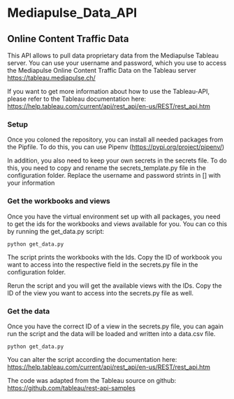 # Mediapulse_Data_API
## Online Content Traffic Data

This API allows to pull data proprietary data from the Mediapulse Tableau server. You can use your username and password, which you use to access the Mediapulse Online Content Traffic Data on the Tableau server https://tableau.mediapulse.ch/

If you want to get more information about how to use the Tableau-API, please refer to the Tableau documentation here:
https://help.tableau.com/current/api/rest_api/en-us/REST/rest_api.htm

### Setup
Once you coloned the repository, you can install all needed packages from the Pipfile.
To do this, you can use Pipenv (https://pypi.org/project/pipenv/)

In addition, you also need to keep your own secrets in the secrets file.
To do this, you need to copy and rename the secrets_template.py file in the configuration folder.
Replace the username and password strints in [] with your information 

### Get the workbooks and views
Once you have the virtual environment set up with all packages, you need to get the ids for the workbooks and views available for you.
You can co this by running the get_data.py script:

```
python get_data.py
```
The script prints the workbooks with the Ids. Copy the ID of workbook you want to access into the respective field in the secrets.py file in the configuration folder.

Rerun the script and you will get the available views with the IDs. Copy the ID of the view you want to access into the secrets.py file as well.

### Get the data
Once you have the correct ID of a view in the secrets.py file, you can again run the script and the data will be loaded and written into a data.csv file.

```
python get_data.py
```

You can alter the script according the documentation here: https://help.tableau.com/current/api/rest_api/en-us/REST/rest_api.htm

The code was adapted from the Tableau source on github: https://github.com/tableau/rest-api-samples
